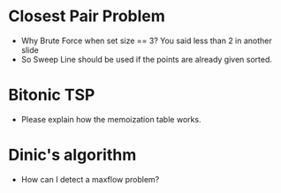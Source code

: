 # Closest Pair Problem
- Why Brute Force when set size == 3? You said less than 2 in another slide
- So Sweep Line should be used if the points are already given sorted.

# Bitonic TSP
- Please explain how the memoization table works.

# Dinic's algorithm
- How can I detect a maxflow problem?
